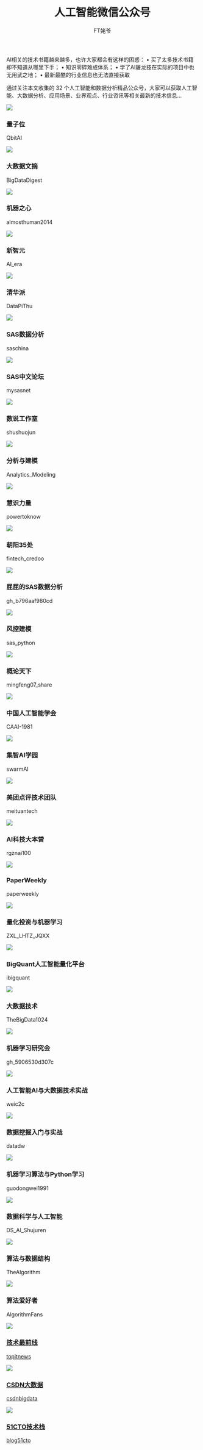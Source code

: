 ﻿---
layout: post
title: 人工智能微信公众号
author: FT姥爷
tags: [人工智能, 微信公众号]
comments: true
excerpt: 
category:
- 资讯
---

AI相关的技术书籍越来越多，也许大家都会有这样的困惑：
• 买了太多技术书籍却不知道从哪里下手；
• 知识零碎难成体系；
• 学了AI屠龙技在实际的项目中也无用武之地；
• 最新最酷的行业信息也无法直接获取

通过关注本文收集的 32 个人工智能和数据分析精品公众号，大家可以获取人工智能、大数据分析、应用场景、业界观点、行业咨讯等相关最新的技术信息...

<!--more-->
<div class="row">
<div class="col-sm-6 col-md-3">    <div class="thumbnail">     <img src="https://open.weixin.qq.com/qr/code?username=QbitAI"/>     <div class="caption"> <h3>量子位</h3><p>QbitAI</p> </div></div> </div> 
<div markdown="1"  class="col-sm-6 col-md-3"><div class="thumbnail"> <img src="https://open.weixin.qq.com/qr/code?username=BigDataDigest"/> <div class="caption"> <h3>大数据文摘</h3><p>BigDataDigest</p> </div> </div> </div> 
<div markdown="1"  class="col-sm-6 col-md-3"><div class="thumbnail"><img src="https://open.weixin.qq.com/qr/code?username=almosthuman2014"><div class="caption"> <h3>机器之心</h3><p>almosthuman2014</p>  </div>   </div>  </div>  
<div class="col-sm-6 col-md-3"><div class="thumbnail"><img src="https://open.weixin.qq.com/qr/code?username=AI_era"><div class="caption"> <h3>新智元</h3><p>AI_era</p>  </div>  </div>  </div>  
<div class="col-sm-6 col-md-3"><div class="thumbnail"><img src="https://open.weixin.qq.com/qr/code?username=DataPiThu"><div class="caption"> <h3>清华派</h3><p>DataPiThu</p>  </div>  </div>  </div>  
<div class="col-sm-6 col-md-3"><div class="thumbnail"><img src="https://open.weixin.qq.com/qr/code?username=saschina"><div class="caption"> <h3>SAS数据分析</h3><p>saschina</p>  </div>  </div>  </div>  
<div class="col-sm-6 col-md-3"><div class="thumbnail"><img src="https://open.weixin.qq.com/qr/code?username=mysasnet"><div class="caption"> <h3>SAS中文论坛</h3><p>mysasnet</p>  </div>  </div>  </div>  
<div class="col-sm-6 col-md-3"><div class="thumbnail"><img src="https://open.weixin.qq.com/qr/code?username=shushuojun"><div class="caption"> <h3>数说工作室</h3><p>shushuojun</p>  </div>  </div>  </div>  
<div class="col-sm-6 col-md-3"><div class="thumbnail"><img src="https://open.weixin.qq.com/qr/code?username=Analytics_Modeling"><div class="caption"> <h3>分析与建模</h3><p>Analytics_Modeling</p>  </div>  </div>  </div>  
<div class="col-sm-6 col-md-3"><div class="thumbnail"><img src="https://open.weixin.qq.com/qr/code?username=powertoknow"><div class="caption"> <h3>慧识力量</h3><p>powertoknow</p>  </div></div> </div>  
<div class="col-sm-6 col-md-3"><div class="thumbnail"><img src="https://open.weixin.qq.com/qr/code?username=fintech_credoo"><div class="caption"> <h3>朝阳35处</h3><p>fintech_credoo</p>  </div>  </div>  </div>  
<div class="col-sm-6 col-md-3"><div class="thumbnail"><img src="https://open.weixin.qq.com/qr/code?username=gh_b796aaf980cd"><div class="caption"> <h3>屁屁的SAS数据分析</h3><p>gh_b796aaf980cd</p>  </div>  </div>  </div>  
<div class="col-sm-6 col-md-3"><div class="thumbnail"><img src="https://open.weixin.qq.com/qr/code?username=sas_python"><div class="caption"> <h3>风控建模</h3><p>sas_python</p>  </div>  </div>  </div>  
<div class="col-sm-6 col-md-3"><div class="thumbnail"><img src="https://open.weixin.qq.com/qr/code?username=mingfeng07_share"><div class="caption"> <h3>概论天下</h3><p>mingfeng07_share</p>  </div>  </div>  </div>  
<div class="col-sm-6 col-md-3"><div class="thumbnail"><img src="https://open.weixin.qq.com/qr/code?username=CAAI-1981"><div class="caption"> <h3>中国人工智能学会</h3><p>CAAI-1981</p>  </div>  </div>  </div>  
<div class="col-sm-6 col-md-3"><div class="thumbnail"><img src="https://open.weixin.qq.com/qr/code?username=swarmAI"><div class="caption"> <h3>集智AI学园</h3><p>swarmAI</p>  </div>  </div>  </div>  
<div class="col-sm-6 col-md-3"><div class="thumbnail"><img src="https://open.weixin.qq.com/qr/code?username=meituantech"><div class="caption"> <h3>美团点评技术团队</h3><p>meituantech</p>  </div>  </div>  </div>  
<div class="col-sm-6 col-md-3"><div class="thumbnail"><img src="https://open.weixin.qq.com/qr/code?username=rgznai100"><div class="caption"> <h3>AI科技大本营 </h3><p>rgznai100</p>  </div>  </div>  </div>  
<div class="col-sm-6 col-md-3"><div class="thumbnail"><img src="https://open.weixin.qq.com/qr/code?username=paperweekly"><div class="caption"> <h3>PaperWeekly</h3><p>paperweekly</p>  </div>  </div>  </div>  
<div class="col-sm-6 col-md-3"><div class="thumbnail"><img src="https://open.weixin.qq.com/qr/code?username=ZXL_LHTZ_JQXX"><div class="caption"> <h3>量化投资与机器学习</h3><p>ZXL_LHTZ_JQXX</p>  </div>  </div>  </div>  
<div class="col-sm-6 col-md-3"><div class="thumbnail"><img src="https://open.weixin.qq.com/qr/code?username=ibigquant"><div class="caption"> <h3>BigQuant人工智能量化平台</h3><p>ibigquant</p>  </div>  </div>  </div>  
<div class="col-sm-6 col-md-3"><div class="thumbnail"><img src="https://open.weixin.qq.com/qr/code?username=TheBigData1024"><div class="caption"> <h3>大数据技术</h3><p>TheBigData1024</p>  </div>  </div>  </div>  
<div class="col-sm-6 col-md-3"><div class="thumbnail"><img src="https://open.weixin.qq.com/qr/code?username=gh_5906530d307c"><div class="caption"> <h3>机器学习研究会</h3><p>gh_5906530d307c</p>  </div>  </div>  </div>  
<div class="col-sm-6 col-md-3"><div class="thumbnail"><img src="https://open.weixin.qq.com/qr/code?username=weic2c"><div class="caption"> <h3>人工智能AI与大数据技术实战</h3><p>weic2c</p>  </div>  </div>  </div>  
<div class="col-sm-6 col-md-3"><div class="thumbnail"><img src="https://open.weixin.qq.com/qr/code?username=datadw"><div class="caption"> <h3>数据挖掘入门与实战</h3><p>datadw</p>  </div>  </div>  </div>  
<div class="col-sm-6 col-md-3"><div class="thumbnail"><img src="https://open.weixin.qq.com/qr/code?username=guodongwei1991"><div class="caption"> <h3>机器学习算法与Python学习</h3><p>guodongwei1991</p>  </div>  </div>  </div>  
<div class="col-sm-6 col-md-3"><div class="thumbnail"><img src="https://open.weixin.qq.com/qr/code?username=DS_AI_Shujuren"><div class="caption"> <h3>数据科学与人工智能</h3><p>DS_AI_Shujuren</p>  </div>  </div>  </div>  
<div class="col-sm-6 col-md-3"><div class="thumbnail"><img src="https://open.weixin.qq.com/qr/code?username=TheAlgorithm"><div class="caption"> <h3>算法与数据结构</h3><p>TheAlgorithm</p>  </div>  </div>  </div>  
<div class="col-sm-6 col-md-3"><div class="thumbnail"><img src="https://open.weixin.qq.com/qr/code?username=AlgorithmFans"><div class="caption"> <h3>算法爱好者</h3><p>AlgorithmFans</p>  </div>  </div>  </div>  
<div class="col-sm-6 col-md-3"><div class="thumbnail"><a href="#" class="thumbnail"><img src="https://open.weixin.qq.com/qr/code?username=topitnews"><div class="caption"> <h3>技术最前线 </h3><p>topitnews</p>  </div>  </div>  </div>  
<div class="col-sm-6 col-md-3"><div class="thumbnail"><a href="#" class="thumbnail"><img src="https://open.weixin.qq.com/qr/code?username=csdnbigdata"><div class="caption"> <h3>CSDN大数据</h3><p>csdnbigdata</p>  </div>  </div>  </div>  
<div class="col-sm-6 col-md-3"><div class="thumbnail"><a href="#" class="thumbnail"><img src="https://open.weixin.qq.com/qr/code?username=blog51cto"><div class="caption"> <h3>51CTO技术栈</h3><p>blog51cto</p>  </div>  </div>  </div> 
</div>

